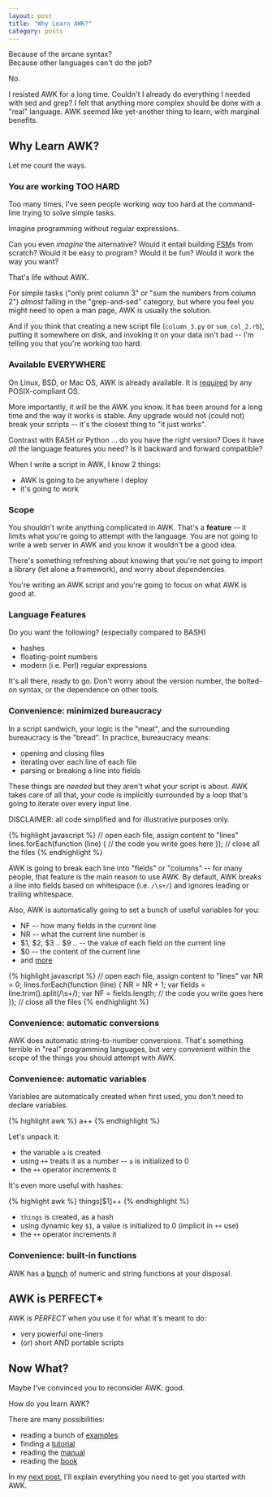 ```yaml
---
layout: post
title: "Why Learn AWK?"
category: posts
---
```


Because of the arcane syntax?  
Because other languages can't do the job?

No.

I resisted AWK for a long time. Couldn't I already do everything I needed with
sed and grep? I felt that anything more complex should be done with a "real"
language. AWK seemed like yet-another thing to learn, with marginal benefits.


## Why Learn AWK?

Let me count the ways.

### You are working TOO HARD

Too many times, I've seen people working _way_ too hard at the command-line trying to
solve simple tasks.

Imagine programming without regular expressions.

Can you even _imagine_ the alternative? Would it entail building [FSM](https://en.wikipedia.org/wiki/Finite-state_machine)s
from scratch? Would it be easy to program? Would it be fun? Would it work the way you want?

That's life without AWK.

For simple tasks ("only print column 3" or "sum the numbers from column 2")
_almost_ falling in the "grep-and-sed" category, but where you feel you might
need to open a man page, AWK is usually the solution.

And if you think that creating a new script file (`column_3.py` or `sum_col_2.rb`),
putting it somewhere on disk, and invoking it on your data isn't bad -- I'm
telling you that you're working too hard.


### Available EVERYWHERE

On Linux, BSD, or Mac OS, AWK is already available. It is [required](https://en.wikipedia.org/wiki/POSIX#Overview) by any
POSIX-compliant OS.

More importantly, it will be the AWK you know. It has been around for a long
time and the way it works is stable. Any upgrade would not (could not) break
your scripts -- it's the closest thing to "it just works".

Contrast with BASH or Python ... do you have the right version? Does it have
_all_ the language features you need? Is it backward and forward compatible?

When I write a script in AWK, I know 2 things:

- AWK is going to be anywhere I deploy
- it's going to work


### Scope

You shouldn't write anything complicated in AWK. That's a **feature** -- it
limits what you're going to attempt with the language. You are not going to
write a web server in AWK and you know it wouldn't be a good idea.

There's something refreshing about knowing that you're not going to import a library
(let alone a framework), and worry about dependencies.

You're writing an AWK script and you're going to focus on what AWK is good at.


### Language Features

Do you want the following? (especially compared to BASH)

* hashes
* floating-point numbers
* modern (i.e. Perl) regular expressions

It's all there, ready to go. Don't worry about the version number, the
bolted-on syntax, or the dependence on other tools.


### Convenience: minimized bureaucracy

In a script sandwich, your logic is the "meat", and the surrounding bureaucracy
is the "bread". In practice, bureaucracy means:

* opening and closing files
* iterating over each line of each file
* parsing or breaking a line into fields

These things are _needed_ but they aren't what your script is about. AWK takes
care of all that, your code is implicitly surrounded by a loop that's going to
iterate over every input line.

DISCLAIMER: all code simplified and for illustrative purposes only.

{% highlight javascript %}
// open each file, assign content to "lines"
lines.forEach(function (line) {
  // the code you write goes here
});
// close all the files
{% endhighlight %}

AWK is going to break each line into "fields" or "columns" -- for many people,
that feature is the main reason to use AWK. By default, AWK breaks a line into
fields based on whitespace (i.e. `/\s+/`) and ignores leading or trailing
whitespace.

Also, AWK is automatically going to set a bunch of useful variables for you:

* NF -- how many fields in the current line
* NR -- what the current line number is
* $1, $2, $3 .. $9 .. -- the value of each field on the current line
* $0 -- the content of the current line
* and [more](http://www.math.utah.edu/docs/info/gawk_11.html#SEC108)

{% highlight javascript %}
// open each file, assign content to "lines"
var NR = 0;
lines.forEach(function (line) {
  NR = NR + 1;
  var fields = line.trim().split(/\s+/);
  var NF = fields.length;
  // the code you write goes here
});
// close all the files
{% endhighlight %}

### Convenience: automatic conversions

AWK does automatic string-to-number conversions. That's something terrible in
"real" programming languages, but very convenient within the scope of the things
you should attempt with AWK.

### Convenience: automatic variables

Variables are automatically created when first used, you don't need to declare variables.

{% highlight awk %}
a++
{% endhighlight %}

Let's unpack it:

* the variable `a` is created
* using `++` treats it as a number -- `a` is initialized to 0
* the `++` operator increments it

It's even more useful with hashes:

{% highlight awk %}
things[$1]++
{% endhighlight %}

* `things` is created, as a hash
* using dynamic key `$1`, a value is initialized to 0 (implicit in `++` use)
* the `++` operator increments it


### Convenience: built-in functions

AWK has a [bunch](http://www.math.utah.edu/docs/info/gawk_13.html#SEC123) of numeric and
string functions at your disposal.


## AWK is PERFECT\*

AWK is _PERFECT_ when you use it for what it's meant to do:

* very powerful one-liners
* (or) short AND portable scripts


## Now What?

Maybe I've convinced you to reconsider AWK: good.

How do you learn AWK?

There are many possibilities:

* reading a bunch of [examples](https://www.google.ca/search?q=awk+examples)
* finding a [tutorial](https://www.google.ca/search?q=awk+tutorial)
* reading the [manual](https://www.gnu.org/software/gawk/manual/gawk.html)
* reading the [book](http://www.amazon.com/dp/0596000707/?tag=bookpiles02-20)

In my [next post](/posts/awk-tutorial-part-1), I'll explain everything you need to get you started with AWK.

